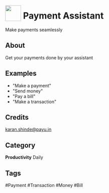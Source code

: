 # <img src="https://raw.githack.com/FortAwesome/Font-Awesome/master/svgs/solid/money-bill-alt.svg" card_color="#88C878" width="50" height="50" style="vertical-align:bottom"/> Payment Assistant
Make payments seamlessly

## About
Get your payments done by your assistant

## Examples
* "Make a payment"
* "Send money"
* "Pay a bill"
* "Make a transaction"

## Credits
karan.shinde@payu.in

## Category
**Productivity**
Daily

## Tags
#Payment
#Transaction
#Money
#Bill

